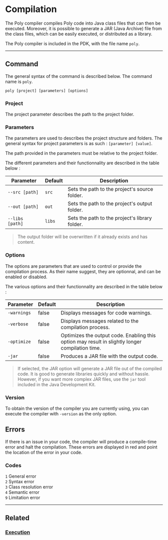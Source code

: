 # Compilation
The Poly compiler compiles Poly code into Java class files that can then be executed.
Moreover, it is possible to generate a JAR (Java Archive) file from the class files,
which can be easily executed, or distributed as a library.

The Poly compiler is included in the PDK, with the file name `poly`.


---


## Command
The general syntax of the command is described below. The command name is `poly`.
```
poly [project] [parameters] [options]
```


### Project
The project parameter describes the path to the project folder.


### Parameters
The parameters are used to describes the project structure and folders.
The general syntax for project parameters is as such : `[parameter] [value]`.

The path provided in the parameters must be relative to the project folder.

The different parameters and their functionnality are described in the table below :

| Parameter       | Default | Description                                    |
|-----------------|---------|------------------------------------------------|
| `--src [path]`  | `src`   | Sets the path to the project's source folder.  |
| `--out [path]`  | `out`   | Sets the path to the project's output folder.  |
| `--libs [path]` | `libs`  | Sets the path to the project's library folder. |

> The output folder will be overwritten if it already exists and has content.


### Options
The options are parameters that are used to control or provide the compilation process.
As their name suggest, they are optionnal, and can be enabled or disabled.

The various options and their functionnality are described in the table below :

| Parameter   | Default | Description                                                                                     |
|-------------|---------|-------------------------------------------------------------------------------------------------|
| `-warnings` | false   | Displays messages for code warnings.                                                            |
| `-verbose`  | false   | Displays messages related to the compilation process.                                           |
| `-optimize` | false   | Optimizes the output code. Enabling this option may result in slightly longer compilation time. |
| `-jar`      | false   | Produces a JAR file with the output code.                                                       |

> If selected, the JAR option will generate a JAR file out of the compiled code.
> It is good to generate libraries quickly and without hassle.
> However, if you want more complex JAR files, use the `jar` tool included in the Java Development Kit.


### Version
To obtain the version of the compiler you are currently using, you can execute the compiler with `-version` as the only option.


## Errors
If there is an issue in your code, the compiler will produce a compile-time error and halt the compilation.
These errors are displayed in red and point the location of the error in your code.


### Codes
`1` General error\
`2` Syntax error\
`3` Class resolution error\
`4` Semantic error\
`9` Limitation error


---


## Related
### [Execution](Execution.md)